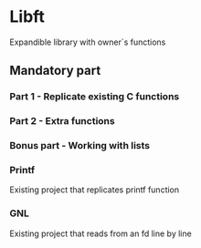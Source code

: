 # Libft
Expandible library with owner`s functions
## Mandatory part
### Part 1 - Replicate existing C functions
### Part 2 - Extra functions
### Bonus part - Working with lists
### Printf
Existing project that replicates printf function
### GNL
Existing project that reads from an fd line by line
